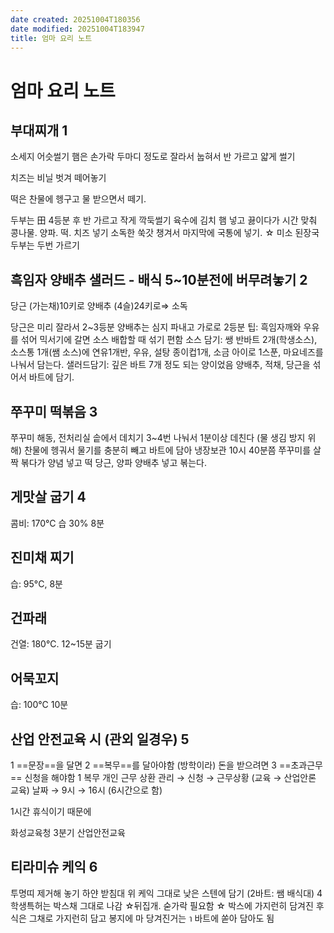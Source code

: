 ```yaml
---
date created: 20251004T180356
date modified: 20251004T183947
title: 엄마 요리 노트
---
```


# 엄마 요리 노트

## 부대찌개 1
소세지 어슷썰기
햄은 손가락 두마디 정도로
잘라서 눕혀서 반 가르고
얇게 썰기

치즈는 비닐 벗겨 떼어놓기

떡은 찬물에 헹구고 물 받으면서 떼기.

두부는 田 4등분 후 반 가르고 작게 깍둑썰기
육수에 김치 햄 넣고 끓이다가
시간 맞춰 콩나물. 양파. 떡. 치즈 넣기
소독한 쑥갓 챙겨서 마지막에
국통에 넣기.
☆ 미소 된장국 두부는 두번 가르기


## 흑임자 양배추 샐러드 - 배식 5~10분전에 버무려놓기 2 
당근 (가는채)10키로 양배추 (4슬)24키로⇒ 소독

당근은 미리 잘라서 2~3등분
양배추는 심지 파내고 가로로 2등분
팁: 흑임자깨와 우유를 섞어 믹서기에 갈면 소스 배합할 때 섞기 편함
소스 담기: 쌩 반바트 2개(학생소스), 소스통 1개(쌤 소스)에
연유1개반, 우유, 설탕 종이컵1개, 소금 아이로 1스푼, 마요네즈를
나눠서 담는다.
샐러드담기:  깊은 바트 7개 정도 되는 양이었음
양배추, 적채, 당근을 섞어서 바트에 담기.

## 쭈꾸미 떡볶음 3
쭈꾸미 해동, 전처리실 솥에서 데치기
3~4번 나눠서 1분이상 데친다
(물 생김 방지 위해)
찬물에 헹궈서 물기를 충분히 빼고 바트에 담아 냉장보관
10시 40분쯤 쭈꾸미를 살짝 볶다가 양념 넣고 떡 당근, 양파 양배추 넣고 볶는다.

## 게맛살 굽기 4
콤비: 170°C 습 30% 8분
## 진미채 찌기
습: 95°C, 8분
## 건파래
건열: 180°C. 12~15분 굽기
## 어묵꼬지
습: 100°C 10분

## 산업 안전교육 시 (관외 일경우) 5
1 ==문장==을 달면
2 ==복무==를 달아야함 (방학이라)
돈을 받으려면 3 ==초과근무== 신청을 해야함
1 복무
개인 근무 상환 관리 → 신청 → 근무상황 (교육 → 산업안론 교육) 날짜 → 9시 → 16시 (6시간으로 함)

1시간 휴식이기 때문에

화성교육청 3분기 산업안전교육


## 티라미슈 케익 6
투명띠 제거해 놓기
하얀 받침대 위 케익 그대로
낮은 스텐에 담기 (2바트: 쌤 배식대)
4
학생특허는 박스채 그대로 나감
☆뒤집개. 숟가락 필요함 ☆
박스에 가지런히 담겨진 후식은
그채로 가지런히 담고
봉지에
마 당겨진거는
า
바트에 쏟아 담아도 됨
